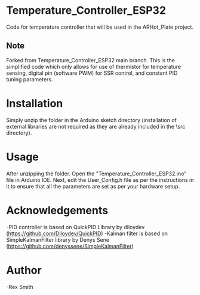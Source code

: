 # Temperature_Controller_ESP32
 Code for temperature controller that will be used in the ARHot_Plate project.
## Note
Forked from Temperature_Controller_ESP32 main branch. This is the simplified code which only allows for use of thermistor for temperature sensing, digital pin (software PWM) for SSR control, and constant PID tuning parameters.
# Installation
 Simply unzip the folder in the Arduino sketch directory (installation of external libraries are not required as they are already included in the \src directory).
# Usage
 After unzipping the folder. Open the "Temperature_Controller_ESP32.ino" file in Arduino IDE. Next, edit the User_Config.h file as per the instructions in it to ensure that all the parameters are set as per your hardware setup.
# Acknowledgements
 -PID controller is based on QuickPID Library by dlloydev (https://github.com/Dlloydev/QuickPID)
 -Kalman filter is based on SimpleKalmanFilter library by Denys Sene (https://github.com/denyssene/SimpleKalmanFilter)
# Author
 -Rex Smith
